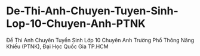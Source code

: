 # De-Thi-Anh-Chuyen-Tuyen-Sinh-Lop-10-Chuyen-Anh-PTNK
Đề Thi Anh Chuyên Tuyển Sinh Lớp 10 Chuyên Anh Trường Phổ Thông Năng Khiếu (PTNK), Đại Học Quốc Gia TP.HCM
